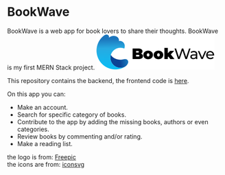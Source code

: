 # BookWave
BookWave is a web app for book lovers to share their thoughts.
BookWave is my first MERN Stack project.
![BookWave Logo](https://github.com/YosraSkhiri/Book-App-Backend/blob/main/public/images/assets/logo-bookwave.svg)

This repository contains the backend, the frontend code is [here](https://github.com/YosraSkhiri/Book-App-Frontend).

On this app you can: 
- Make an account.
- Search for specific category of books.
- Contribute to the app by adding the missing books, authors or even categories.
- Review books by commenting and/or rating.
- Make a reading list.


the logo is from: [Freepic](https://www.freepik.com/free-vector/water-wave-splash-logo_10235221.htm#page=1&query=logo&position=6)
</br>
the icons are from: [iconsvg](https://iconsvg.xyz/)